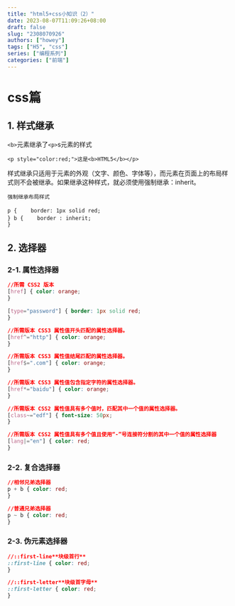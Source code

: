 ```yaml
---
title: "html5+css小知识（2）"
date: 2023-08-07T11:09:26+08:00
draft: false
slug: "2308070926"
authors: ["howey"]
tags: ["H5", "css"]
series: ["编程系列"]
categories: ["前端"]
---
```


# css篇

## 1. 样式继承 

`<b>`元素继承了`<p>`s元素的样式
```
<p style="color:red;">这是<b>HTML5</b></p>
```
样式继承只适用于元素的外观（文字、颜色、字体等），而元素在页面上的布局样式则不会被继承。如果继承这种样式，就必须使用强制继承：inherit。

`强制继承布局样式`

```
p { 　　border: 1px solid red;
} b { 　　border : inherit;
}
```

## 2. 选择器

### 2-1. 属性选择器

```css
//所需 CSS2 版本
[href] { color: orange;
}

[type="password"] { border: 1px solid red;
}

//所需版本 CSS3 属性值开头匹配的属性选择器。
[href^="http"] { color: orange;
}

//所需版本 CSS3 属性值结尾匹配的属性选择器。
[href$=".com"] { color: orange;
}

//所需版本 CSS3 属性值包含指定字符的属性选择器。
[href*="baidu"] { color: orange;
}

//所需版本 CSS2 属性值具有多个值时，匹配其中一个值的属性选择器。
[class~="edf"] { font-size: 50px;
}

//所需版本 CSS2 属性值具有多个值且使用“-”号连接符分割的其中一个值的属性选择器
[lang|="en"] { color: red;
}
```

### 2-2. 复合选择器

```css
//相邻兄弟选择器
p + b { color: red;
}

//普通兄弟选择器
p ~ b { color: red;
}
```

### 2-3. 伪元素选择器

```css
//::first-line**块级首行**
::first-line { color: red;
}

//::first-letter**块级首字母**
::first-letter { color: red;
}
```